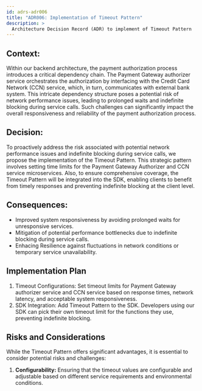 ```yaml
---
id: adrs-adr006
title: "ADR006: Implementation of Timeout Pattern"
description: >
  Architecture Decision Record (ADR) to implement of Timeout Pattern
---
```


## Context:

Within our backend architecture, the payment authorization process introduces a critical dependency chain. The Payment Gateway authorizer service orchestrates the authorization by interfacing with the Credit Card Network (CCN) service, which, in turn, communicates with external bank system. This intricate dependency structure poses a potential risk of network performance issues, leading to prolonged waits and indefinite blocking during service calls. Such challenges can significantly impact the overall responsiveness and reliability of the payment authorization process.

## Decision:

To proactively address the risk associated with potential network performance issues and indefinite blocking during service calls, we propose the implementation of the Timeout Pattern. This strategic pattern involves setting time limits for the Payment Gateway Authorizer and CCN service microservices. Also, to ensure comprehensive coverage, the Timeout Pattern will be integrated into the SDK, enabling clients to benefit from timely responses and preventing indefinite blocking at the client level.

## Consequences:

* Improved system responsiveness by avoiding prolonged waits for unresponsive services.
* Mitigation of potential performance bottlenecks due to indefinite blocking during service calls.
* Enhacing Resilience against fluctuations in network conditions or temporary service unavailability.
  
## Implementation Plan

1. Timeout Configurations: Set timeout limits for Payment Gateway authorizer service and CCN service based on response times, network latency, and acceptable system responsiveness.
2. SDK Integration: Add Timeout Pattern to the SDK. Developers using our SDK can pick their own timeout limit for the functions they use, preventing indefinite blocking.

## Risks and Considerations
While the Timeout Pattern offers significant advantages, it is essential to consider potential risks and challenges:
1. **Configurability:** Ensuring that the timeout values are configurable and adjustable based on different service requirements and environmental conditions.
